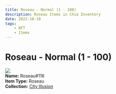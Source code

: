 ```yaml
---
title: Roseau - Normal (1 - 100)
description: Roseau Items in Chia Inventory
date: 2022-10-10
tags:
    - NFT
    - Items
---
```


# Roseau - Normal (1 - 100)
<div class="item_thumbnail">
<img loading="lazy" src="https://k5rmjkybpe2bwksjnrhtuyzofetj6pnfpmugr3njr3igazc5dutq.arweave.net/V2LEqwF5NBsqSWxPOmMuKSafPaV7KGjtqY7QYGRdHSc"><br/>
<div><strong>Name:</strong> Roseau#116</div>
<div><strong>Item Type:</strong> Roseau</div>
<div><strong>Collection:</strong> <a href="https://www.spacescan.io/xch/nft/collection/col1lend2dcn558km4wcwta4xnkfv3xpcmlp9kyt0m909emvfxechlyqdl5ndg">City Illusion</a></div>
</div>


